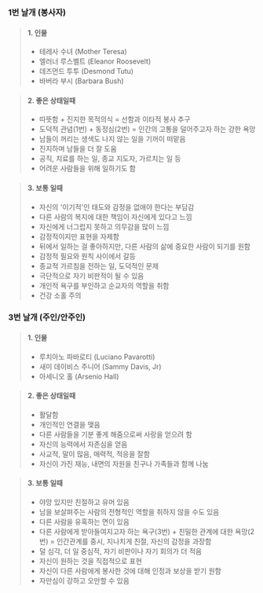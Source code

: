 ### 1번 날개 (봉사자)

> #### 1. 인물
>
> - 테레사 수녀 (Mother Teresa)
> - 엘러너 루스벨트 (Eleanor Roosevelt)
> - 데즈먼드 투투 (Desmond Tutu)
> - 바버라 부시 (Barbara Bush)



> #### 2. 좋은 상태일때
>
> - 따뜻함 + 진지한 목적의식 = 선함과 이타적 봉사 추구
> - 도덕적 관념(1번) + 동정심(2번) = 인간의 고통을 덜어주고자 하는 강한 욕망
> - 남들이 꺼리는 생색도 나지 않는 일을 기꺼이 떠맡음
> - 진지하며 남들을 더 잘 도움
> - 공직, 치료를 하는 일, 종교 지도자, 가르치는 일 등
> - 어려운 사람들을 위해 일하기도 함


> #### 3. 보통 일때
>
> - 자신의 '이기적'인 태도와 감정을 없애야 한다는 부담감
> - 다른 사람의 복지에 대한 책임이 자신에게 있다고 느낌
> - 자신에게 너그럽지 못하고 의무감을 많이 느낌
> - 감정적이지만 표현을 자제함
> - 뒤에서 일하는 걸 좋아하지만, 다른 사람의 삶에 중요한 사람이 되기를 원함
> - 감정적 필요와 원칙 사이에서 갈등
> - 종교적 가르침을 전하는 일, 도덕적인 문제
> - 극단적으로 자기 비판적이 될 수 있음
> - 개인적 욕구를 부인하고 순교자의 역할을 취함
> - 건강 소홀 주의



### 3번 날개 (주인/안주인)


> #### 1. 인물
>
> - 루치아노 파바로티 (Luciano Pavarotti)
> - 새미 데이비스 주니어 (Sammy Davis, Jr)
> - 아세니오 홀 (Arsenio Hall)



> #### 2. 좋은 상태일때
>
> - 활달함
> - 개인적인 연결을 맺음
> - 다른 사람들을 기분 좋게 해줌으로써 사랑을 얻으려 함
> - 자신의 능력에서 자존심을 얻음
> - 사교적, 말이 많음, 매력적, 적응을 잘함
> - 자신이 가진 재능, 내면의 자원을 친구나 가족들과 함께 나눔


> #### 3. 보통 일때
>
> - 야망 있지만 친절하고 유머 있음
> - 남을 보살펴주는 사람의 전형적인 역할을 취하지 않을 수도 있음
> - 다른 사람을 유혹하는 면이 있음
> - 다른 사람에게 받아들여지고자 하는 욕구(3번) + 친밀한 관계에 대한 욕망(2번) = 인간관계를 중시, 지나치게 친절, 자신의 감정을 과장함
> - 덜 심각, 더 일 중심적, 자기 비판이나 자기 회의가 더 적음
> - 자신이 원하는 것을 직접적으로 표현
> - 자신이 다른 사람에게 봉사한 것에 대해 인정과 보상을 받기 원함
> - 자만심이 강하고 오만할 수 있음